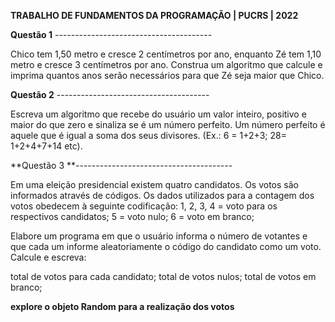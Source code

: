 **TRABALHO DE FUNDAMENTOS DA PROGRAMAÇÃO | PUCRS | 2022**

**Questão 1** ---------------------------------------

Chico tem 1,50 metro e cresce 2 centímetros por ano, enquanto Zé tem 1,10 metro e cresce 3 centímetros por ano. Construa um algoritmo que calcule e imprima quantos anos serão necessários para que Zé seja maior que Chico.

**Questão 2** --------------------------------------

Escreva um algoritmo que recebe do usuário  um valor inteiro, positivo e maior do que zero e sinaliza se é um número perfeito. Um número perfeito é aquele que é igual a soma dos seus divisores. (Ex.: 6 = 1+2+3; 28= 1+2+4+7+14 etc).

**Questão 3 **---------------------------------------

Em uma eleição presidencial existem quatro candidatos. Os votos são informados através de códigos. Os dados utilizados para a contagem dos votos obedecem à seguinte codificação:
1, 2, 3, 4 = voto para os respectivos candidatos;
5 = voto nulo;
6 = voto em branco;

Elabore um programa em que o usuário informa o número de votantes e que cada um informe aleatoriamente o código do candidato como um voto. Calcule e escreva:

total de votos para cada candidato;
total de votos nulos;
total de votos em branco;

**explore o objeto Random para a realização dos votos**
